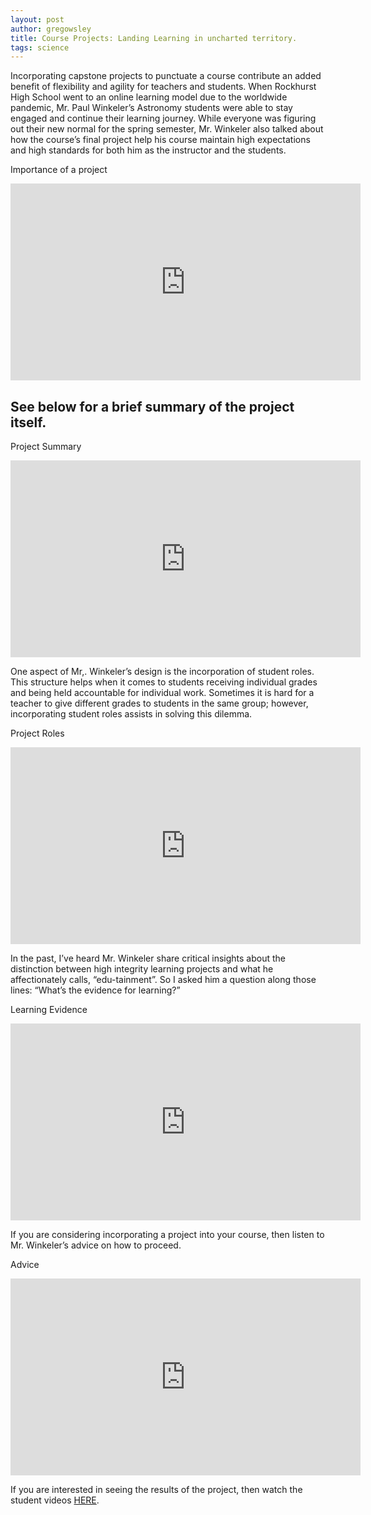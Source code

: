 ```yaml
---
layout: post
author: gregowsley
title: Course Projects: Landing Learning in uncharted territory.
tags: science
---
```





Incorporating capstone projects to punctuate a course contribute an added benefit of flexibility and agility for teachers and students. When Rockhurst High School went to an online learning model due to the worldwide pandemic, Mr. Paul Winkeler’s Astronomy students were able to stay engaged and continue their learning journey. While everyone was figuring out their new normal for the spring semester, Mr. Winkeler also talked about how the course’s final project help his course maintain high expectations and high standards for both him as the instructor and the students.

Importance of a project

<iframe width="560" height="315" src="https://www.youtube.com/embed/UEwNGuQzLsU" frameborder="0" allow="accelerometer; autoplay; encrypted-media; gyroscope; picture-in-picture" allowfullscreen></iframe>

## See below for a brief summary of the project itself.

Project Summary

<iframe width="560" height="315" src="https://www.youtube.com/embed/faSwuH_mYHk" frameborder="0" allow="accelerometer; autoplay; encrypted-media; gyroscope; picture-in-picture" allowfullscreen></iframe>

One aspect of Mr,. Winkeler’s design is the incorporation of student roles. This structure helps when it comes to students receiving individual grades and being held accountable for individual work. Sometimes it is hard for a teacher to give different grades to students in the same group; however, incorporating student roles assists in solving this dilemma. 

Project Roles

<iframe width="560" height="315" src="https://www.youtube.com/embed/k7LG5SIfKYg" frameborder="0" allow="accelerometer; autoplay; encrypted-media; gyroscope; picture-in-picture" allowfullscreen></iframe>

In the past, I’ve heard Mr. Winkeler share critical insights about the distinction between high integrity learning projects and what he affectionately calls, “edu-tainment”. So I asked him a question along those lines: “What’s the evidence for learning?”

Learning Evidence

<iframe width="560" height="315" src="https://www.youtube.com/embed/LiKgefxbXr4" frameborder="0" allow="accelerometer; autoplay; encrypted-media; gyroscope; picture-in-picture" allowfullscreen></iframe>

If you are considering incorporating a project into your course, then listen to Mr. Winkeler’s advice on how to proceed.

Advice

<iframe width="560" height="315" src="https://www.youtube.com/embed/090wLN3Yrow" frameborder="0" allow="accelerometer; autoplay; encrypted-media; gyroscope; picture-in-picture" allowfullscreen></iframe>

If you are interested in seeing the results of the project, then watch the student videos [HERE](https://drive.google.com/drive/folders/1vTpfpu9zXx0N5XuWbk1lZKJzubL-sMVQ?usp=sharing).



